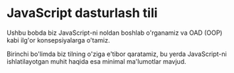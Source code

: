 # JavaScript dasturlash tili

Ushbu bobda biz JavaScript-ni noldan boshlab o'rganamiz va OAD (OOP) kabi ilg'or konsepsiyalarga o'tamiz.

Birinchi bo'limda biz tilning o'ziga e'tibor qaratamiz, bu yerda JavaScript-ni ishlatilayotgan muhit haqida esa minimal ma'lumotlar mavjud.